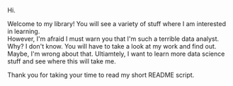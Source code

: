 Hi. 

Welcome to my library! You will see a variety of stuff where I am interested in learning.  
However, I'm afraid I must warn you that I'm such a terrible data analyst. Why? 
I don't know. You will have to take a look at my work and find out. Maybe, I'm wrong about that. 
Ultiamtely, I want to learn more data science stuff and see where this will take me.  

Thank you for taking your time to read my short README script. 
